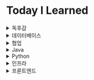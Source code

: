 # Today I Learned

<details><summary>독후감</summary> 
<p>

* [웹 API 디자인](독서/웹-API-디자인.md)
* [읽기 좋은 코드가 좋은 코드다](독서/읽기-좋은-코드가-좋은-코드다.md)
* [udemy수강평](독서/udemy수강평.md)

</p>
</details>


<details><summary>데이터베이스</summary> 
<p>

* [이론](데이터베이스-이론.md)
* [mysql](데이터베이스-mysql.md)
* [nosql](데이터베이스-nosql.md)
* [mongodb](데이터베이스-mongodb.md)
* [redis 실습](practice-redis/README.md)

</p>
</details>

<details><summary>협업</summary> 
<p>

* [깃](git.md)
* [POSTMAN](POSTMAN.md)

</p>
</details>

<details><summary>Java</summary>
<p>

### 언어특성
* [실행옵션](자바-실행옵션.md)
* [GC](자바-gc.md)
* [장애처리](자바-장애처리.md)
* [http](자바-http.md)
* [annotation](자바-annotation.md)
* [annotation 연습](practice-annotation/README.md)
* [concurrent](자바-concurrent.md)
* [documentation](자바-documentation.md)

### 활용
* [디자인패턴](practice-design-pattern/README.md)

### 의존성 관리
* [maven](자바-빌드도구-maven.md)
* [gradle](자바-빌드도구-gradle.md)

### 라이브러리
* [junit](자바-junit.md)
* [Quartz](자바-library-Quartz.md)
* [Quartz 실습](practice-quartz/README.md)
* [poi](자바-poi.md)
* [unirest](자바-unirest.md)
* [vertx](자바-vertx.md)
* [jsoup](practice-jsoup/README.md)

### 프레임워크
* [스프링부트](프레임워크-스프링-기본개념.md)
* [스프링부트 Mybatis 실습](practice-spring-mybatis/README.md)
* [Quarkus-스프링부트스타일](practice-quarkus/quarkus-springboot-style/README.md)

### Java 8
* [java8에서 달라진 점](자바-java8.md)

### Java 17
* [strictfp 키워드 사라짐.](practice-java-syntax/java-17/src/main/java/jep306/README.md)
* [공통 인터페이스가 추가되었고, 새로운 PRNG(의사 난수 생성기) 구현으로 LXM 알고리즘이 추가됨](practice-java-syntax/java-17/src/main/java/jep356/README.md)
* [java2D 관련 macOS 렌더링 파이프라인이 추가됨](practice-java-syntax/java-17/src/main/java/jep382/README.md)
* [macOS에서 Rosetta 2 안써도 되도록 포팅](practice-java-syntax/java-17/src/main/java/jep391/README.md)
* [deprecated 됬던 api 삭제](practice-java-syntax/java-17/src/main/java/jep398/README.md)
* [JDK 내부에 접근할 수 있는 `--illegal-access`를 더이상 허용하지 않음](practice-java-syntax/java-17/src/main/java/jep403/README.md)
* [패턴 switch문이 추가됨](practice-java-syntax/java-17/src/main/java/jep406/README.md)
* RMI activation 삭제됨
* [extend와 implement를 막는 sealed 클래스 등장!](practice-java-syntax/java-17/src/main/java/jep409/README.md)
* 실험중이던 AOT, JIT 컴파일러를 삭제
* SecurityManager Deprecated 됨
* [JVM 외부 코드 실행을 도와주는 Foreign Function과 JVM 외부 메모리에 접근 가능한 Memory API 추가될 예정](practice-java-syntax/java-17/src/main/java/jep412/README.md)
* [x64, AArch64에 최적화된 빠른 vector 연산을 지원하는 api 추가예정](practice-java-syntax/java-17/src/main/java/jep414/README.md)
* [컨텍스트 별 역직렬화 필터 추가됨](practice-java-syntax/java-17/src/main/java/jep415/README.md)

</p>
</details>

<details><summary>Python</summary> 
<p>

### 라이브러리
* [beautifulsoup](practice-beaultifulsoup/READMD.md)

</p>
</details>

<details><summary>인프라</summary> 
<p>

* [메시지 큐](practice-message-queue/README.md)
* [메시지 큐/RabbitMQ](practice-message-queue/rabbitmq/README.md)

</p>
</details>

<details><summary>프론트엔드</summary> 
<p>

* [marked 라이브러리](practice-vue/vue26-syntax/src/assets/library/marked.md)
* [babel](practice-vue/vue26-syntax/src/assets/settings/babel.md)

</p>
</details>

